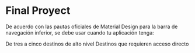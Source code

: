 # Final Proyect

De acuerdo con las pautas oficiales de Material Design para la barra de navegación inferior, se debe usar cuando tu aplicación tenga:

De tres a cinco destinos de alto nivel
Destinos que requieren acceso directo
